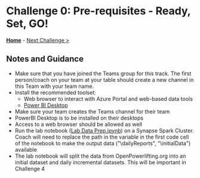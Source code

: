 # Challenge 0: Pre-requisites - Ready, Set, GO! 

**[Home](README.md)** - [Next Challenge >](./01-data-gathering.md)

## Notes and Guidance
- Make sure that you have joined the Teams group for this track. The first person/coach on your team at your table should create a new channel in this Team with your team name.
- Install the recommended toolset:
    - Web browser to interact with Azure Portal and web-based data tools
    - [Power BI Desktop](https://powerbi.microsoft.com/en-us/desktop/)
- Make sure your team creates the Teams channel for their team
- PowerBI Desktop is to be installed on their desktops
- Access to a web browser should be allowed as well
- Run the lab notebook ([Lab Data Prep.ipynb](Resources/Lab%20Data%20Prep.ipynb)) on a Synapse Spark Cluster. Coach will need to replace the path in the variable in the first code cell of the notebook to make the output data ("\dailyReports\", "\initialData\") available
- The lab notebook will split the data from OpenPowerlifting.org into an initial dataset and daily incremental datasets. This will be important in Challenge 4